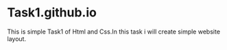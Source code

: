 # Task1.github.io
This is simple Task1 of Html and Css.In this task i will create simple website layout. 
